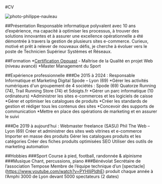 #CV

![photo-philippe-nauleau](https://media.licdn.com/dms/image/v2/C5603AQH8ysnJNO5vRA/profile-displayphoto-shrink_800_800/profile-displayphoto-shrink_800_800/0/1516841713245?e=1735171200&v=beta&t=FhmY3wHtC9JXMUpfpxMQxh2ZBgK4fQblezCiv3rpqck "Photo Philippe NAULEAU")

##Présentation
Responsable informatique polyvalent avec 10 ans d’expérience, ma capacité à optimiser les processus, à trouver des solutions innovantes et à assurer une excellence opérationnelle a été démontrée à travers la gestion de plusieurs sites e-commerce. Curieux, motivé et prêt à relever de nouveaux défis, je cherche à évoluer vers le poste de Technicien Supérieur Systèmes et Réseaux.

##Formation
*[Certification Opquast](https://directory.opquast.com/fr/certificat/9XVKC7/) - Maîtrise de la Qualité en projet Web (niveau avancé)
*Master Management du Sport

##Expérience professionnelle
###De 2015 à 2024 : Responsable Informatique et Marketing Digital
Spode – Lyon (69)
*Gérer les activités numériques d'un groupement de 4 sociétés : Spode (69) Quatorze Running (74), Trail Running Store (74) et 5doigts.fr
*Gérer un parc informatique (10 ordinateurs)
*Administrer les sites e-commerces et les logiciels de caisse
*Gérer et optimiser les catalogues de produits
*Créer les standards de gestion et rédiger tous les contenus des sites
*Concevoir des supports de communication
*Mettre en place des opérations de marketing et en assurer le suivi

###De 2019 à aujourd’hui : Webmaster freelance (SASU)
Phil The Web – Lyon (69)
Créer et administrer des sites web vitrines et e-commerce
Importer en masse des produits
Gérer les catalogues produits et les catégories
Créer des fiches produits optimisées SEO
Utiliser des outils de marketing automation

##Hobbies
###Sport
Course à pied, football, randonnée & alpinisme
###Musique
Chant, percussions, piano
###Bénévolat
Secrétaire de l’association Tempose
Membre de l’équipe technique d’un [spectacle] (https://www.youtube.com/watch?v=PYHIljPIdhE) produit chaque année à l’Amphi 3000 de Lyon devant 5000 spectateurs (2 dates)
